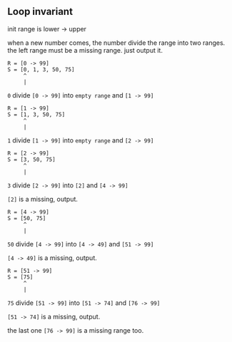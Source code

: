## Loop invariant

init range is lower -> upper

when a new number comes, the number divide the range into two ranges. 
the left range must be a missing range. just output it.


```
R = [0 -> 99]
S = [0, 1, 3, 50, 75]
     ^
     |
```

`0` divide `[0 -> 99]` into `empty range` and `[1 -> 99]`

```
R = [1 -> 99]
S = [1, 3, 50, 75]
     ^
     |
```

`1` divide `[1 -> 99]` into `empty range` and `[2 -> 99]`

```
R = [2 -> 99]
S = [3, 50, 75]
     ^
     |
```

`3` divide `[2 -> 99]` into `[2]` and `[4 -> 99]`

`[2]` is a missing, output.


```
R = [4 -> 99]
S = [50, 75]
     ^
     |
```

`50` divide `[4 -> 99]` into `[4 -> 49]` and `[51 -> 99]`

`[4 -> 49]` is a missing, output.


```
R = [51 -> 99]
S = [75]
     ^
     |
```

`75` divide `[51 -> 99]` into `[51 -> 74]` and `[76 -> 99]`

`[51 -> 74]` is a missing, output.


the last one `[76 -> 99]` is a missing range too.
